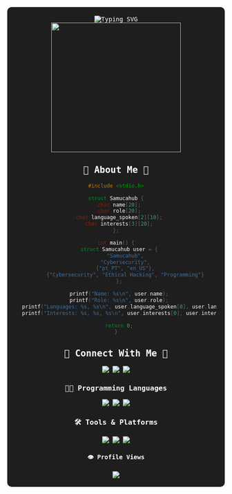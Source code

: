 <div align="center" style="background-color: #1e1e1e; color: #ffffff; padding: 20px; border-radius: 10px; font-family: 'Fira Code', monospace;">
  <!-- Welcome Message with Animation -->
  <div>
    <img src="https://readme-typing-svg.demolab.com?font=Fira+Code&weight=600&size=28&duration=4000&pause=1000&color=00CCFF&center=true&vCenter=true&width=700&lines=%E2%AD%90+Welcome+to+Samucahub's+Terminal+%E2%AD%90;root%40Samucahub%3A%7E%23+whoami;%F0%9F%94%90+Cybersecurity+%7C+Ethical+Hacker+%F0%9F%94%90;%F0%9F%92%BB+Programmer+%7C+C+%7C+Python+%7C+C%23+%F0%9F%92%BB" alt="Typing SVG"/>
  </div>
<img src="Ao.gif" width="300">

  <h2>🌟 About Me 🌟</h2>
  
  ```C
  #include <stdio.h>

struct Samucahub {
    char name[20];
    char role[20];
    char language_spoken[2][10];
    char interests[3][20];
};

int main() {
    struct Samucahub user = {
        "Samucahub",
        "Cybersecurity",
        {"pt_PT", "en_US"},
        {"Cybersecurity", "Ethical Hacking", "Programming"}
    };

    printf("Name: %s\n", user.name);
    printf("Role: %s\n", user.role);
    printf("Languages: %s, %s\n", user.language_spoken[0], user.language_spoken[1]);
    printf("Interests: %s, %s, %s\n", user.interests[0], user.interests[1], user.interests[2]);

    return 0;
}

  ```

  <h2>💫 Connect With Me 💫</h2>
  <p>
    <a href="mailto:samu.plantaarvores@gmail.com">
      <img src="https://img.shields.io/badge/Gmail-D14836?style=for-the-badge&logo=gmail&logoColor=white"/>
    </a>
    <a href="https://x.com/CyberSamu_">
      <img src="https://img.shields.io/badge/X-000000?style=for-the-badge&logo=twitter&logoColor=white"/>
    </a>
    <a href="https://www.instagram.com/cybersamu_/">
      <img src="https://img.shields.io/badge/Instagram-E4405F?style=for-the-badge&logo=instagram&logoColor=white"/>
    </a>
  </p>
  
  <h3>👨‍💻 Programming Languages</h3>
<p>
  <img src="https://img.shields.io/badge/Python-3776AB?style=for-the-badge&logo=python&logoColor=white"/>
  <img src="https://img.shields.io/badge/C-00599C?style=for-the-badge&logo=c&logoColor=white"/>
  <img src="https://img.shields.io/badge/C%23-239120?style=for-the-badge&logo=c-sharp&logoColor=white"/>
</p>

  <h3>🛠 Tools & Platforms</h3>
  <p>
    <img src="https://img.shields.io/badge/Linux-FCC624?style=for-the-badge&logo=linux&logoColor=black"/>
    <img src="https://img.shields.io/badge/Kali_Linux-557C94?style=for-the-badge&logo=kali-linux&logoColor=white"/>
    <img src="https://img.shields.io/badge/Git-F05032?style=for-the-badge&logo=git&logoColor=white"/>
  </p>

  <h4>👁️ Profile Views</h4>
  <img src="https://profile-counter.glitch.me/Samucahub/count.svg"/>
</div>
